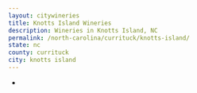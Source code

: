 ```yaml
---
layout: citywineries
title: Knotts Island Wineries
description: Wineries in Knotts Island, NC
permalink: /north-carolina/currituck/knotts-island/
state: nc
county: currituck
city: knotts island
---
```

-
